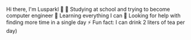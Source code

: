 Hi there, I'm Lusparkl 👋
🔭 Studying at school and trying to become computer engineer
🌱 Learning everything I can
🤔 Looking for help with finding more time in a single day
⚡ Fun fact: I can drink 2 liters of tea per day)
